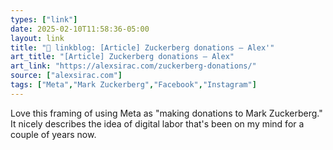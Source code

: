 ```yaml
---
types: ["link"]
date: 2025-02-10T11:58:36-05:00
layout: link
title: "🔗 linkblog: [Article] Zuckerberg donations – Alex'"
art_title: "[Article] Zuckerberg donations – Alex"
art_link: "https://alexsirac.com/zuckerberg-donations/"
source: ["alexsirac.com"]
tags: ["Meta","Mark Zuckerberg","Facebook","Instagram"]
---
```

Love this framing of using Meta as "making donations to Mark Zuckerberg." It nicely describes the idea of digital labor that's been on my mind for a couple of years now.

